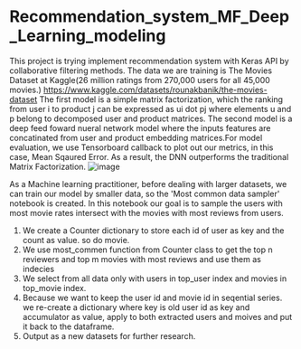 # Recommendation_system_MF_Deep_Learning_modeling
This project is trying implement recommendation system with Keras API by collaborative filtering methods. The data we are training is The Movies Dataset at Kaggle(26 million ratings from 270,000 users for all 45,000 movies.)
https://www.kaggle.com/datasets/rounakbanik/the-movies-dataset
The first model is a simple matrix factorization, which the ranking from user i to product j can be expressed as ui dot pj where elements u and p belong to decomposed user and product matrices.  The second model is a deep feed foward nueral network model where the inputs features are concatinated from user and product embedding matrices.For model evaluation, we use Tensorboard callback to plot out our metrics, in this case, Mean Sqaured Error. As a result, the DNN outperforms the traditional Matrix Factorization. 
![image](https://user-images.githubusercontent.com/93064471/170845237-82598bb5-506f-40cc-8f7b-18293c8615d7.png)


As a Machine learning practitioner, before dealing with larger datasets, we can train our model by smaller data, so the 'Most common data sampler' notebook is created.
In this notebook our goal is to sample the users with most movie rates intersect with the movies with most reviews from users.
1. We create a Counter dictionary to store each id of user as key and the count as value. so do movie.
2. We use most_commen function from Counter class to get the top n reviewers and top m movies with most reviews and use them as indecies
3. We select from all data only with users in top_user index and movies in top_movie index.
4. Because we want to keep the user id and movie id in seqential series. we re-create a dictionary where key is old user id as key and accumulator as value, apply to both extracted users and moives and put it back to the dataframe.
5. Output as a new datasets for further research.
